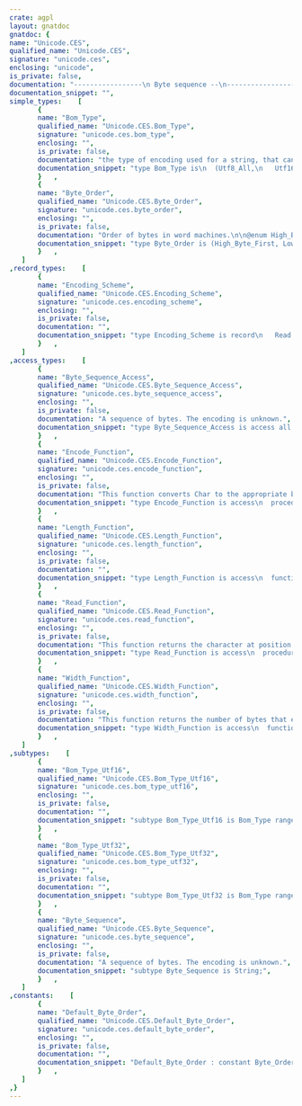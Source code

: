 ```yaml
---
crate: agpl
layout: gnatdoc
gnatdoc: {
name: "Unicode.CES",
qualified_name: "Unicode.CES",
signature: "unicode.ces",
enclosing: "unicode",
is_private: false,
documentation: "-----------------\n Byte sequence --\n-----------------",
documentation_snippet: "",
simple_types:    [
       {
       name: "Bom_Type",
       qualified_name: "Unicode.CES.Bom_Type",
       signature: "unicode.ces.bom_type",
       enclosing: "",
       is_private: false,
       documentation: "the type of encoding used for a string, that can be deduced from the\nBOM.\n\n@enum Utf8_All\n  Utf8-encoding\n@enum Utf16_LE\n  Utf16 little-endian encoding\n@enum Utf16_BE\n  Utf16 big-endian encoding\n@enum Utf32_LE\n  Utf32 little-endian encoding\n@enum Utf32_BE\n  Utf32 big-endian encoding\n@enum Ucs4_BE\n  UCS-4, big endian machine (1234 order)\n@enum Ucs4_LE\n  UCS-4, little endian machine (4321 order)\n@enum Ucs4_2143\n  UCS-4, unusual byte order (2143 order)\n@enum Ucs4_3412\n  UCS-4, unusual byte order (3412 order)\n@enum Unknown\n  Unknown, assumed to be ASCII compatible",
       documentation_snippet: "type Bom_Type is\n  (Utf8_All,\n   Utf16_LE,\n   Utf16_BE,\n   Utf32_LE,\n   Utf32_BE,\n   Ucs4_BE,\n   Ucs4_LE,\n   Ucs4_2143,\n   Ucs4_3412,\n   Unknown);",
       }   ,
       {
       name: "Byte_Order",
       qualified_name: "Unicode.CES.Byte_Order",
       signature: "unicode.ces.byte_order",
       enclosing: "",
       is_private: false,
       documentation: "Order of bytes in word machines.\n\n@enum High_Byte_First\n@enum Low_Byte_First",
       documentation_snippet: "type Byte_Order is (High_Byte_First, Low_Byte_First);",
       }   ,
   ]
,record_types:    [
       {
       name: "Encoding_Scheme",
       qualified_name: "Unicode.CES.Encoding_Scheme",
       signature: "unicode.ces.encoding_scheme",
       enclosing: "",
       is_private: false,
       documentation: "",
       documentation_snippet: "type Encoding_Scheme is record\n   Read            : Read_Function;\n   Width           : Width_Function;\n   Encode          : Encode_Function;\n   Length          : Length_Function;\nend record;",
       }   ,
   ]
,access_types:    [
       {
       name: "Byte_Sequence_Access",
       qualified_name: "Unicode.CES.Byte_Sequence_Access",
       signature: "unicode.ces.byte_sequence_access",
       enclosing: "",
       is_private: false,
       documentation: "A sequence of bytes. The encoding is unknown.",
       documentation_snippet: "type Byte_Sequence_Access is access all Byte_Sequence;",
       }   ,
       {
       name: "Encode_Function",
       qualified_name: "Unicode.CES.Encode_Function",
       signature: "unicode.ces.encode_function",
       enclosing: "",
       is_private: false,
       documentation: "This function converts Char to the appropriate byte sequence that\nrepresents it in the specific encoding.\nThe byte sequence is stored in Output, starting at Index + 1. On exit,\nIndex is left on the last character set in Output.\n\n@param Char\n@param Output\n@param Index",
       documentation_snippet: "type Encode_Function is access\n  procedure (Char   : Unicode_Char;\n             Output : in out Byte_Sequence;\n             Index  : in out Natural);",
       }   ,
       {
       name: "Length_Function",
       qualified_name: "Unicode.CES.Length_Function",
       signature: "unicode.ces.length_function",
       enclosing: "",
       is_private: false,
       documentation: "",
       documentation_snippet: "type Length_Function is access\n  function (Str : Byte_Sequence) return Natural;",
       }   ,
       {
       name: "Read_Function",
       qualified_name: "Unicode.CES.Read_Function",
       signature: "unicode.ces.read_function",
       enclosing: "",
       is_private: false,
       documentation: "This function returns the character at position Index in the byte\nsequence Str, and moves Index to the start of the next character.\n\n@param Str\n@param Index\n@param Char",
       documentation_snippet: "type Read_Function is access\n  procedure (Str   : Byte_Sequence;\n             Index : in out Positive;\n             Char  : out Unicode_Char);",
       }   ,
       {
       name: "Width_Function",
       qualified_name: "Unicode.CES.Width_Function",
       signature: "unicode.ces.width_function",
       enclosing: "",
       is_private: false,
       documentation: "This function returns the number of bytes that encode Char in the\nspecific encoding scheme.\n\n@param Char\n\n@return",
       documentation_snippet: "type Width_Function is access\n  function (Char : Unicode.Unicode_Char) return Natural;",
       }   ,
   ]
,subtypes:    [
       {
       name: "Bom_Type_Utf16",
       qualified_name: "Unicode.CES.Bom_Type_Utf16",
       signature: "unicode.ces.bom_type_utf16",
       enclosing: "",
       is_private: false,
       documentation: "",
       documentation_snippet: "subtype Bom_Type_Utf16 is Bom_Type range Utf16_LE .. Utf16_BE;",
       }   ,
       {
       name: "Bom_Type_Utf32",
       qualified_name: "Unicode.CES.Bom_Type_Utf32",
       signature: "unicode.ces.bom_type_utf32",
       enclosing: "",
       is_private: false,
       documentation: "",
       documentation_snippet: "subtype Bom_Type_Utf32 is Bom_Type range Utf32_LE .. Utf32_BE;",
       }   ,
       {
       name: "Byte_Sequence",
       qualified_name: "Unicode.CES.Byte_Sequence",
       signature: "unicode.ces.byte_sequence",
       enclosing: "",
       is_private: false,
       documentation: "A sequence of bytes. The encoding is unknown.",
       documentation_snippet: "subtype Byte_Sequence is String;",
       }   ,
   ]
,constants:    [
       {
       name: "Default_Byte_Order",
       qualified_name: "Unicode.CES.Default_Byte_Order",
       signature: "unicode.ces.default_byte_order",
       enclosing: "",
       is_private: false,
       documentation: "",
       documentation_snippet: "Default_Byte_Order : constant Byte_Order := Low_Byte_First;",
       }   ,
   ]
,}
---
```

